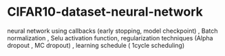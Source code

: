 # CIFAR10-dataset-neural-network
neural network using  callbacks (early stopping, model checkpoint) , Batch normalization , Selu activation function, regularization techniques (Alpha dropout , MC dropout) , learning schedule ( 1cycle scheduling)
